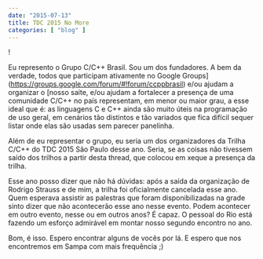 ```yaml
---
date: "2015-07-13"
title: TDC 2015 No More
categories: [ "blog" ]
---
```

!

Eu represento o Grupo C/C++ Brasil. Sou um dos fundadores. A bem da verdade, todos que participam ativamente no Google Groups](https://groups.google.com/forum/#!forum/ccppbrasil) e/ou ajudam a organizar o [nosso saite, e/ou ajudam a fortalecer a presença de uma comunidade C/C++ no país representam, em menor ou maior grau, a esse ideal que é: as linguagens C e C++ ainda são muito úteis na programação de uso geral, em cenários tão distintos e tão variados que fica difícil sequer listar onde elas são usadas sem parecer panelinha.

Além de eu representar o grupo, eu seria um dos organizadores da Trilha C/C++ do TDC 2015 São Paulo desse ano. Seria, se as coisas não tivessem saído dos trilhos a partir desta thread, que colocou em xeque a presença da trilha.

Esse ano posso dizer que não há dúvidas: após a saída da organização de Rodrigo Strauss e de mim, a trilha foi oficialmente cancelada esse ano. Quem esperava assistir as palestras que foram disponibilizadas na grade sinto dizer que não acontecerão esse ano nesse evento. Podem acontecer em outro evento, nesse ou em outros anos? É capaz. O pessoal do Rio está fazendo um esforço admirável em montar nosso segundo encontro no ano.

Bom, é isso. Espero encontrar alguns de vocês por lá. E espero que nos encontremos em Sampa com mais frequência ;)
